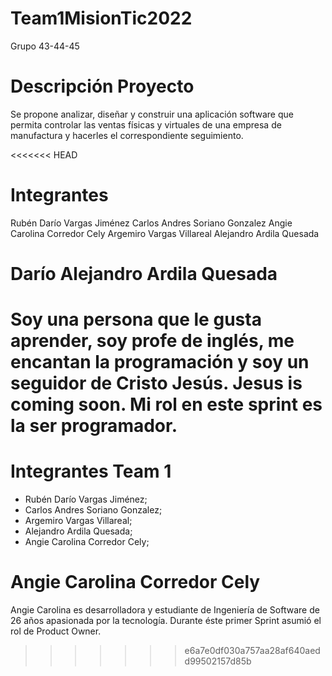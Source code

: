 # Team1MisionTic2022
Grupo 43-44-45

# Descripción Proyecto

Se propone analizar, diseñar y construir una aplicación software que permita
controlar las ventas físicas y virtuales de una empresa de manufactura y hacerles
el correspondiente seguimiento.

<<<<<<< HEAD
# Integrantes 
Rubén Darío Vargas Jiménez
Carlos Andres Soriano Gonzalez 
Angie Carolina Corredor Cely
Argemiro Vargas Villareal
Alejandro Ardila Quesada

# Darío Alejandro Ardila Quesada

Soy una persona que le gusta aprender, soy profe de inglés, me encantan la programación y soy un seguidor de Cristo Jesús. Jesus is coming soon. Mi rol en este sprint es la ser programador.    
=======
# Integrantes Team 1

- Rubén Darío Vargas Jiménez; 
- Carlos Andres Soriano Gonzalez; 
- Argemiro Vargas Villareal;
- Alejandro Ardila Quesada;
- Angie Carolina Corredor Cely;

# Angie Carolina Corredor Cely

Angie Carolina es desarrolladora y estudiante de Ingeniería de Software de 26 años apasionada por la tecnología.
Durante éste primer Sprint asumió el rol de Product Owner.

>>>>>>> e6a7e0df030a757aa28af640aedd99502157d85b
